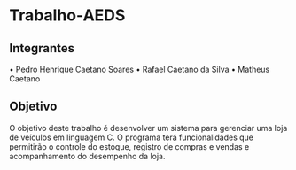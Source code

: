 # Trabalho-AEDS

## Integrantes

• Pedro Henrique Caetano Soares 
• Rafael Caetano da Silva
• Matheus Caetano
## Objetivo

O objetivo deste trabalho é desenvolver um sistema para gerenciar uma loja de veículos em
linguagem C. O programa terá funcionalidades que permitirão o controle do estoque, registro de
compras e vendas e acompanhamento do desempenho da loja.




